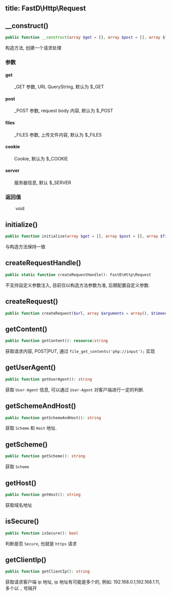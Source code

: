 title: FastD\Http\Request
---
## __construct()

```php
public function __construct(array $get = [], array $post = [], array $files = [], array $cookie = [], array $server = []) : void
```

构造方法, 创建一个请求处理

### 参数

#### get

&emsp;&emsp;_GET 参数, URL QueryString, 默认为 $_GET

#### post

&emsp;&emsp;_POST 参数, request body 内容, 默认为 $_POST

#### files

&emsp;&emsp;_FILES 参数, 上传文件内容, 默认为 $_FILES

#### cookie

&emsp;&emsp;Cookie, 默认为 $_COOKIE

#### server

&emsp;&emsp;服务器信息, 默认 $_SERVER

### 返回值

&emsp;&emsp; void

## initialize()

```php
public function initialize(array $get = [], array $post = [], array $files = [], array $cookie = [], array $server = []): void
```

与构造方法保持一致

## createRequestHandle()

```php
public static function createRequestHandle(): FastD\Http\Request
```

不支持自定义参数注入, 目前仅以构造方法参数为准, 后期配置自定义参数.

## createRequest()

```php
public function createRequest($url, array $arguments = array(), $timeout = 3): FastD\Http\RequestLauncher
```

## getContent()

```php
public function getContent(): resource|string
```

获取请求内容, POST|PUT, 通过 `file_get_contents('php://input');` 实现

## getUserAgent()

```php
public function getUserAgent(): string
```

获取 `User-Agent` 信息, 可以通过 `User-Agent` 对客户端进行一定的判断.

## getSchemeAndHost()

```php
public function getSchemeAndHost(): string
```

获取 `Scheme` 和 `Host` 地址.

## getScheme()

```php
public function getScheme(): string
```

获取 `Scheme`

## getHost()

```php
public function getHost(): string
```

获取域名地址

## isSecure()

```php
public function isSecure(): bool
```

判断是否 `Secure`, 也就是 `https` 请求

## getClientIp()

```php
public function getClientIp(): string
```

获取请求客户端 ip 地址, ip 地址有可能是多个的, 例如: 192.168.0.1,192.168.1.11, 多个以 `,` 号隔开


